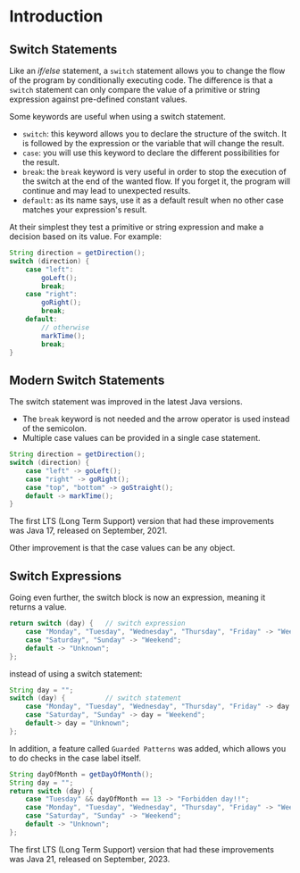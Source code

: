 # Introduction

## Switch Statements

Like an _if/else_ statement, a `switch` statement allows you to change the flow of the program by conditionally executing code.
The difference is that a `switch` statement can only compare the value of a primitive or string expression against pre-defined constant values.

Some keywords are useful when using a switch statement.

- `switch`: this keyword allows you to declare the structure of the switch.
  It is followed by the expression or the variable that will change the result.
- `case`: you will use this keyword to declare the different possibilities for the result.
- `break`: the `break` keyword is very useful in order to stop the execution of the switch at the end of the wanted flow.
  If you forget it, the program will continue and may lead to unexpected results.
- `default`: as its name says, use it as a default result when no other case matches your expression's result.

At their simplest they test a primitive or string expression and make a decision based on its value.
For example:

```java
String direction = getDirection();
switch (direction) {
    case "left":
        goLeft();
        break;
    case "right":
        goRight();
        break;
    default:
        // otherwise
        markTime();
        break;
}
```

## Modern Switch Statements

The switch statement was improved in the latest Java versions.

- The `break` keyword is not needed and the arrow operator is used instead of the semicolon.
- Multiple case values can be provided in a single case statement.

```java
String direction = getDirection();
switch (direction) {
    case "left" -> goLeft();
    case "right" -> goRight();
    case "top", "bottom" -> goStraight();
    default -> markTime();
}
```

The first LTS (Long Term Support) version that had these improvements was Java 17, released on September, 2021.

Other improvement is that the case values can be any object.

## Switch Expressions

Going even further, the switch block is now an expression, meaning it returns a value.

```java
return switch (day) {   // switch expression
    case "Monday", "Tuesday", "Wednesday", "Thursday", "Friday" -> "Week day";
    case "Saturday", "Sunday" -> "Weekend";
    default -> "Unknown";
};
```

instead of using a switch statement:

```java
String day = "";
switch (day) {          // switch statement
    case "Monday", "Tuesday", "Wednesday", "Thursday", "Friday" -> day = "Week day";
    case "Saturday", "Sunday" -> day = "Weekend";
    default-> day = "Unknown";
};
```

In addition, a feature called `Guarded Patterns` was added, which allows you to do checks in the case label itself.

```java
String dayOfMonth = getDayOfMonth();
String day = "";
return switch (day) {
    case "Tuesday" && dayOfMonth == 13 -> "Forbidden day!!";
    case "Monday", "Tuesday", "Wednesday", "Thursday", "Friday" -> "Week day";
    case "Saturday", "Sunday" -> "Weekend";
    default -> "Unknown";
};
```

The first LTS (Long Term Support) version that had these improvements was Java 21, released on September, 2023.
